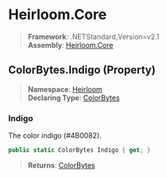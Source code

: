 # Heirloom.Core

> **Framework**: .NETStandard,Version=v2.1  
> **Assembly**: [Heirloom.Core][0]

## ColorBytes.Indigo (Property)

> **Namespace**: [Heirloom][0]  
> **Declaring Type**: [ColorBytes][1]

### Indigo

The color indigo (#4B0082).

```cs
public static ColorBytes Indigo { get; }
```

> **Returns**: [ColorBytes][1]

[0]: ../../../Heirloom.Core.md
[1]: ../ColorBytes.md
